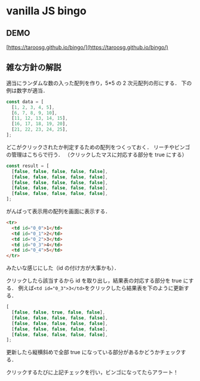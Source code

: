 # vanilla JS bingo

## DEMO

[https://taroosg.github.io/bingo/](https://taroosg.github.io/bingo/)

## 雑な方針の解説

適当にランダムな数の入った配列を作り，5\*5 の 2 次元配列の形にする．
下の例は数字が適当．

```js
const data = [
  [1, 2, 3, 4, 5],
  [6, 7, 8, 9, 10],
  [11, 12, 13, 14, 15],
  [16, 17, 18, 19, 20],
  [21, 22, 23, 24, 25],
];
```

どこがクリックされたか判定するための配列をつくっておく．
リーチやビンゴの管理はこちらで行う．
（クリックしたマスに対応する部分を true にする）

```js
const result = [
  [false, false, false, false, false],
  [false, false, false, false, false],
  [false, false, false, false, false],
  [false, false, false, false, false],
  [false, false, false, false, false],
];
```

がんばって表示用の配列を画面に表示する．

```html
<tr>
  <td id="0_0">1</td>
  <td id="0_1">2</td>
  <td id="0_2">3</td>
  <td id="0_3">4</td>
  <td id="0_4">5</td>
</tr>
```

みたいな感じにした（id の付け方が大事かも）．

クリックしたら該当する<td>から id を取り出し，結果表の対応する部分を true にする．
例えば`<td id="0_3">3</td>`をクリックしたら結果表を下のように更新する．

```js
[
  [false, false, true, false, false],
  [false, false, false, false, false],
  [false, false, false, false, false],
  [false, false, false, false, false],
  [false, false, false, false, false],
];
```

更新したら縦横斜めで全部 true になっている部分があるかどうかチェックする．

クリックするたびに上記チェックを行い，ビンゴになってたらアラート！
